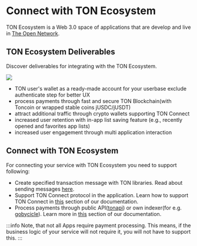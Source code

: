 # Connect with TON Ecosystem

TON Ecosystem is a Web 3.0 space of applications that are develop and live in [The Open Network](/learn/introduction).

## TON Ecosystem Deliverables
Discover deliverables for integrating with the TON Ecosystem.

![](/img/docs/ton-connect/ton-connect-overview.png?raw=true)

- TON user's wallet as a ready-made account for your userbase exclude authenticate step for better UX
- process payments through fast and secure TON Blockchain(with Toncoin or wrapped stable coins jUSDC/jUSDT)
- attract additional traffic through crypto wallets supporting TON Connect
- increased user retention with in-app list saving feature (e.g., recently opened and favorites app lists)
- increased user engagement through multi application interaction


## Connect with TON Ecosystem
For connecting your service with TON Ecosystem you need to support following:

- Create specified transaction message with TON libraries. Read about sending messages [here](/develop/smart-contracts/messages).
- Support TON Connect protocol in the application. Learn how to support TON Connect in [this](/develop/dapps/ton-connect) section of our documentation.
- Process payments through public API([tonapi](https://tonapi.io/)) or own indexer(for e.g. [gobycicle](http://github.com/gobicycle/bicycle)). Learn more in [this](/develop/dapps/asset-processing) section of our documentation.

:::info
Note, that not all Apps require payment processing. This means, if the business logic of your service will not require it, you will not have to support this.
:::

